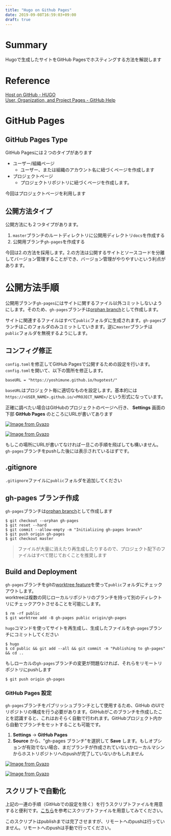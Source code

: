 ```yaml
---
title: "Hugo on Github Pages"
date: 2019-09-08T16:59:03+09:00
draft: true
---
```


# Summary

Hugoで生成したサイトをGitHub Pagesでホスティングする方法を解説します

# Reference

[Host on GitHub - HUGO](https://gohugo.io/hosting-and-deployment/hosting-on-github/)  
[User, Organization, and Project Pages - GitHub Help](https://help.github.com/en/articles/user-organization-and-project-pages#user--organization-pages)

# GitHub Pages

## GitHub Pages Type

GitHub Pagesには２つのタイプがあります

* ユーザー/組織ページ
	- ユーザー、または組織のアカウント名に紐づくページを作成します
* プロジェクトページ
	- プロジェクトリポジトリに紐づくページを作成します。

今回はプロジェクトページを利用します

## 公開方法タイプ

公開方法にも２つタイプがあります。

1. `master`ブランチのルートディレクトリに公開用ディレクトリ`docs`を作成する
2. 公開用ブランチ`gh-pages`を作成する

今回は2.の方法を採用します。2.の方法は公開するサイトとソースコードを分離してバージョン管理することができ、バージョン管理がやりやすいという利点があります。


# 公開方法手順

公開用ブランチ`gh-pages`にはサイトに関するファイル以外コミットしないようにします。そのため、`gh-pages`ブランチは[orphan branch](https://git-scm.com/docs/git-checkout/#git-checkout---orphanltnewbranchgt)として作成します。

サイトに関連するファイルはすべて`public`フォルダに生成されます。`gh-pages`ブランチはこのフォルダのみコミットしていきます。逆に`master`ブランチは`public`フォルダを無視するようにします。

## コンフィグ修正

`config.toml`を修正してGitHub Pagesで公開するための設定を行います。`config.toml`を開いて、以下の箇所を修正します。

```
baseURL = "https://yoshimune.github.io/hugotest/"
```

`baseURL`はプロジェクト毎に適切なものを設定します。基本的には`https://<USER_NAME>.github.io/<PROJECT_NAME>/`という形式になっています。

正確に調べたい場合はGitHubのプロジェクトのページへ行き、 **Settings** 画面の下部 **GitHub Pages** のところにURLが書いてあります

[![Image from Gyazo](https://i.gyazo.com/626b36b1383b2c3ffe70e32c650cb1b4.png)](https://gyazo.com/626b36b1383b2c3ffe70e32c650cb1b4)

[![Image from Gyazo](https://i.gyazo.com/4f9c95650bf14039695ef71a276ebcc1.png)](https://gyazo.com/4f9c95650bf14039695ef71a276ebcc1)

もしこの場所にURLが書いてなければ一旦この手順を飛ばしても構いません。`gh-pages`ブランチをpushした後には表示されているはずです。


## .gitignore

`.gitignore`ファイルに`public`フォルダを追加してください

## gh-pages ブランチ作成

`gh-pages`ブランチは[orphan branch](https://git-scm.com/docs/git-checkout/#git-checkout---orphanltnewbranchgt)として作成します

```
$ git checkout --orphan gh-pages
$ git reset --hard
$ git commit --allow-empty -m "Initializing gh-pages branch"
$ git push origin gh-pages
$ git checkout master
```

> ファイルが大量に消えたり再生成したりするので、プロジェクト配下のファイルはすべて閉じておくことを推奨します


## Build and Deployment

`gh-pages`ブランチをgitの[worktree feature](https://git-scm.com/docs/git-worktree)を使って`public`フォルダにチェックアウトします。  
worktreeは複数の同じローカルリポジトリのブランチを持って別のディレクトリにチェックアウトさせることを可能にします。

```
$ rm -rf public
$ git worktree add -B gh-pages public origin/gh-pages
```

`hugo`コマンドを使ってサイトを再生成し、生成したファイルを`gh-pages`ブランチにコミットしてください

```
$ hugo
$ cd public && git add --all && git commit -m "Publishing to gh-pages" && cd ..
```

もしローカルの`gh-pages`ブランチの変更が問題なければ、それらをリモートリポジトリにpushします

```
$ git push origin gh-pages
```

### GitHub Pages 設定

`gh-pages`ブランチをパブリッシュブランチとして使用するため、GitHub のUIでリポジトリの構成を行う必要があります。GitHubがこのブランチを作成したことを認識すると、これはおそらく自動で行われます。GitHubプロジェクト内から自動でブランチをセットすることも可能です。


1. **Settings** → **GitHub Pages**
2. **Source** から、"gh-pages ブランチ"を選択して **Save** します。もしオプションが有効でない場合、まだブランチが作成されていないかローカルマシンからホストリポジトリへのpushが完了していないかもしれません

[![Image from Gyazo](https://i.gyazo.com/626b36b1383b2c3ffe70e32c650cb1b4.png)](https://gyazo.com/626b36b1383b2c3ffe70e32c650cb1b4)

[![Image from Gyazo](https://i.gyazo.com/5b86accad25dded869e505375606d383.png)](https://gyazo.com/5b86accad25dded869e505375606d383)

## スクリプトで自動化

上記の一連の手順（GitHubでの設定を除く）を行うスクリプトファイルを用意すると便利です。[こちら](https://github.com/yoshimune/hugotest/blob/master/publish_to_ghpages.sh)を参考にスクリプトファイルを用意してみてください。

このスクリプトはpublishまでは完了させますが、リモートへのpushは行っていません。リモートへのpushは手動で行ってください。
